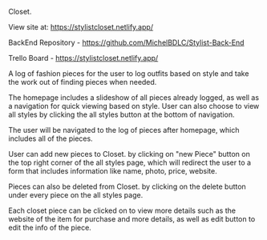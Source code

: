Closet. 

View site at: https://stylistcloset.netlify.app/

BackEnd Repository - https://github.com/MichelBDLC/Stylist-Back-End

Trello Board - https://stylistcloset.netlify.app/

A log of fashion pieces for the user to log outfits based on style and take the work out of finding pieces when needed. 

The homepage includes a slideshow of all pieces already logged, as well as a navigation for quick viewing based on style. User can also choose to view all styles by clicking the all styles button at the bottom of navigation. 

The user will be navigated to the log of pieces after homepage, which includes all of the pieces. 

User can add new pieces to Closet. by clicking on "new Piece" button on the top right corner of the all styles page, which will redirect the user to a form that includes information like name, photo, price, website. 

Pieces can also be deleted from Closet. by clicking on the delete button under every piece on the all styles page. 

Each closet piece can be clicked on to view more details such as the website of the item for purchase and more details, as well as edit button to edit the info of the piece. 